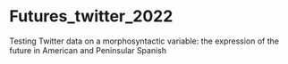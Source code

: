 # Futures_twitter_2022
Testing Twitter data on a morphosyntactic variable: the expression of the future in American and Peninsular Spanish
